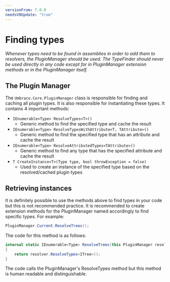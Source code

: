 ```yaml
---
versionFrom: 7.0.0
needsV8Update: "true"
---
```


# Finding types

_Whenever types need to be found in assemblies in order to add them to resolvers, the PluginManager should be used. The TypeFinder should never be used directly in any code except for in PluginManager extension methods or in the PluginManager itself._

## The Plugin Manager

The `Umbraco.Core.PluginManager` class is responsible for finding and caching all plugin types. It is also responsible for instantiating these types. It contains 4 important methods:

* `IEnumerable<Type> ResolveTypes<T>()`
  * Generic method to find the specified type and cache the result
* `IEnumerable<Type> ResolveTypesWithAttribute<T, TAttribute>()`
  * Generic method to find the specified type that has an attribute and cache the result
* `IEnumerable<Type> ResolveAttributedTypes<TAttribute>()`
  * Generic method to find any type that has the specified attribute and cache the result
* `T CreateInstance<T>(Type type, bool throwException = false)`
  * Used to create an instance of the specified type based on the resolved/cached plugin types

## Retrieving instances

It is definitely possible to use the methods above to find types in your code but this is not recommended practice. It is recommended to create extension methods for the PluginManager named accordingly to find specific types. For example:

```csharp
PluginManager.Current.ResolveTrees();
```

The code for this method is as follows:

```csharp
internal static IEnumerable<Type> ResolveTrees(this PluginManager resolver)
{
    return resolver.ResolveTypes<ITree>();
}
```

The code calls the PluginManager's ResolveTypes method but this method is human readable and distinguishable.
